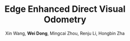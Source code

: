 ---
title  : "Edge Enhanced Direct Visual Odometry"
author : "Xin Wang, <b>Wei Dong</b>, Mingcai Zhou, Renju Li, Hongbin Zha"
journal: "BMVC 2016"
imurl  : "/assets/images/eedvo.jpg"
paperurl: "/assets/pdf/eedvo.pdf"
---